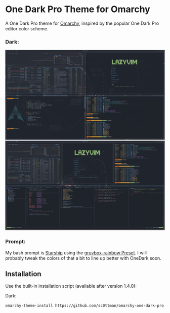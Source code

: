 
# One Dark Pro Theme for Omarchy

A One Dark Pro theme for [Omarchy](https://omarchy.org/), inspired by the popular One Dark Pro editor color scheme.

### Dark:

![Omarchy One Dark Pro Screenshot](./assets/screen1.png)
![Omarchy One Dark Pro Screenshot 2](./assets/screen2.png)

### Prompt:

My bash prompt is [Starship](https://starship.rs) using the [gruvbox-rainbow Preset](https://starship.rs/presets/gruvbox-rainbow).
I will probably tweak the colors of that a bit to line up better with OneDark soon.

## Installation

Use the built-in installation script (available after version 1.4.0):

Dark:
```bash
omarchy-theme-install https://github.com/sc0ttman/omarchy-one-dark-pro
